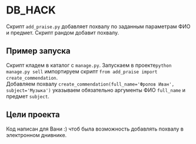 # DB_HACK

Скрипт `add_praise.py` добавляет похвалу по заданным параметрам ФИО и предмет. Скрипт рандом добавит похвалу.

## Пример запуска 
Скрипт кладем в каталог с `manage.py`. Запускаем  в проекте`python manage.py sell` импортируем скрипт `from add_praise import create_commendation`.<br> 
Добавляем похвалу  `create_commendation(full_name='Фролов Иван', subject='Музыка')` указываем обязательно аргументы ФИО `full_name` и предмет `subject`.

## Цели проекта

Код написан для Вани :) чтоб была возможность добавлять похвалу в электронном днивнике.

